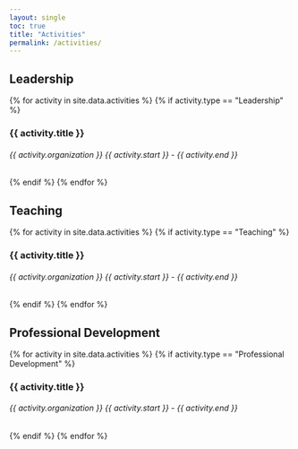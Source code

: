 ```yaml
---
layout: single
toc: true
title: "Activities"
permalink: /activities/
---
```


## Leadership

<div class="activities">
{% for activity in site.data.activities %}
    {% if activity.type == "Leadership" %}
        <h3>{{ activity.title }}</h3>
        <h6>{{ activity.organization }} <em>{{ activity.start }} - {{ activity.end }}</em></h6>
    {% endif %}
{% endfor %}
</div>

## Teaching

<div class="activities">
{% for activity in site.data.activities %}
    {% if activity.type == "Teaching" %}
        <h3>{{ activity.title }}</h3>
        <h6>{{ activity.organization }} <em>{{ activity.start }} - {{ activity.end }}</em></h6>
    {% endif %}
{% endfor %}
</div>

## Professional Development

<div class="activities">
{% for activity in site.data.activities %}
    {% if activity.type == "Professional Development" %}
        <h3>{{ activity.title }}</h3>
        <h6>{{ activity.organization }} <em>{{ activity.start }} - {{ activity.end }}</em></h6>
    {% endif %}
{% endfor %}
</div>
